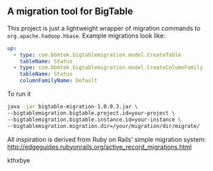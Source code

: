 ## A migration tool for BigTable

This project is just a lightweight wrapper of migration commands to `org.apache.hadoop.hbase`.  Example migrations look like:

```yml
up:
  - type: com.bbmtek.bigtablemigration.model.CreateTable
    tableName: Status
  - type: com.bbmtek.bigtablemigration.model.CreateColumnFamily
    tableName: Status
    columnFamilyName: Default
```

To run it

```bash
java -jar bigtable-migration-1.0.0.3.jar \
--bigtablemigration.bigtable.project.id=your-project \
--bigtablemigration.bigtable.instance.id=your-instance \
--bigtablemigration.migration.dir=/your/migration/dir/migrate/
```

All inspiration is derived from Ruby on Rails' simple migration system: http://edgeguides.rubyonrails.org/active_record_migrations.html

kthxbye
